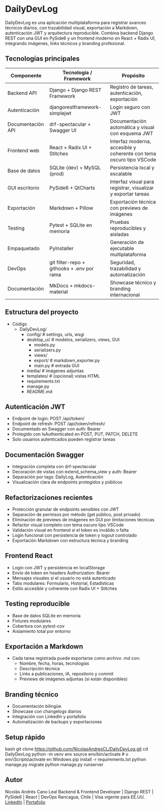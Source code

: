 # DailyDevLog
DailyDevLog es una aplicación multiplataforma para registrar avances técnicos diarios, con trazabilidad visual, exportación a Markdown, autenticación JWT y arquitectura reproducible. Combina backend Django REST con una GUI en PySide6 y un frontend moderno en React + Radix UI, integrando imágenes, links técnicos y branding profesional.

## Tecnologías principales

| Componente | Tecnología / Framework | Propósito |
| --- | --- | --- |
| Backend API | Django + Django REST Framework | Registro de tareas, autenticación, exportación |
| Autenticación | djangorestframework-simplejwt | Login seguro con JWT |
| Documentación API | drf-spectacular + Swagger UI | Documentación automática y visual con esquema JWT |
| Frontend web | React + Radix UI + Stitches | Interfaz moderna, accesible y coherente con tema oscuro tipo VSCode |
| Base de datos | SQLite (dev) + MySQL (prod) | Persistencia local y escalable |
| GUI escritorio | PySide6 + QtCharts | Interfaz visual para registrar, visualizar y exportar tareas |
| Exportación | Markdown + Pillow | Exportación técnica con previews de imágenes |
| Testing | Pytest + SQLite en memoria | Pruebas reproducibles y aisladas |
| Empaquetado | PyInstaller | Generación de ejecutable multiplataforma |
| DevOps | git filter-repo + githooks + .env por rama | Seguridad, trazabilidad y automatización |
| Documentación | MkDocs + mkdocs-material | Showcase técnico y branding internacional |

## Estructura del proyecto

* Código
	+ DailyDevLog/
		- config/                  # settings, urls, wsgi
		- desktop_ui/             # modelos, serializers, views, GUI
			- models.py
			- serializers.py
			- views/
			- export/             # markdown_exporter.py
			- main.py             # entrada GUI
		- media/                  # imágenes adjuntas
		- templates/              # (opcional) vistas HTML
		- requirements.txt
		- manage.py
		- README.md

## Autenticación JWT

* Endpoint de login: POST /api/token/
* Endpoint de refresh: POST /api/token/refresh/
* Documentado en Swagger con auth: Bearer
* Protegido con IsAuthenticated en POST, PUT, PATCH, DELETE
* Solo usuarios autenticados pueden registrar tareas

## Documentación Swagger

* Integración completa con drf-spectacular
* Decoración de vistas con extend_schema_view y auth: Bearer
* Separación por tags: DailyLog, Autenticación
* Visualización clara de endpoints protegidos y públicos

## Refactorizaciones recientes

* Protección granular de endpoints sensibles con JWT
* Separación de permisos por método (get público, post privado)
* Eliminación de previews de imágenes en GUI por limitaciones técnicas
* Refactor visual completo con tema oscuro tipo VSCode
* Validación visual en frontend si el token es inválido o falta
* Login funcional con persistencia de token y logout controlado
* Exportación Markdown con estructura técnica y branding

## Frontend React

* Login con JWT y persistencia en localStorage
* Envío de token en headers Authorization: Bearer
* Mensajes visuales si el usuario no está autenticado
* Tabs modulares: Formulario, Historial, Estadísticas
* Estilo accesible y coherente con Radix UI + Stitches

## Testing reproducible

* Base de datos SQLite en memoria
* Fixtures modulares
* Cobertura con pytest-cov
* Aislamiento total por entorno

## Exportación a Markdown

* Cada tarea registrada puede exportarse como archivo .md con:
	+ Nombre, fecha, horas, tecnologías
	+ Descripción técnica
	+ Links a publicaciones, IA, repositorio y commit
	+ Previews de imágenes adjuntas (si están disponibles)

## Branding técnico

* Documentación bilingüe
* Showcase con changelogs diarios
* Integración con LinkedIn y portafolio
* Automatización de backups y exportaciones

## Setup rápido

bash
git clone https://github.com/NicolasAndresCL/DailyDevLog.git
cd DailyDevLog
python -m venv env
source env/bin/activate  # o env\Scripts\activate en Windows
pip install -r requirements.txt
python manage.py migrate
python manage.py runserver

## Autor

Nicolás Andrés Cano Leal
Backend & Frontend Developer | Django REST | PySide6 | React | DevOps
Rancagua, Chile | Visa vigente para EE.UU.
[LinkedIn](https://www.linkedin.com/in/nicolasandrescl/) | [Portafolio](https://nicolasandrescl.github.io/)
